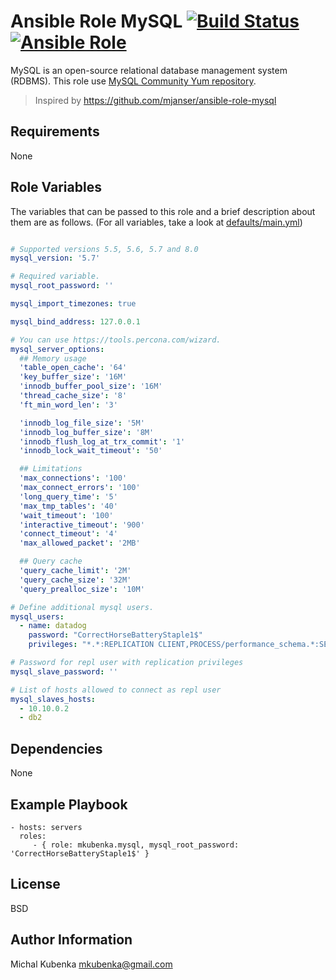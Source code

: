 # Ansible Role MySQL [![Build Status](https://travis-ci.org/mkubenka/ansible-role-mysql.svg?branch=master)](https://travis-ci.org/mkubenka/ansible-role-mysql) [![Ansible Role](https://img.shields.io/ansible/role/11572.svg?maxAge=2592000)](https://galaxy.ansible.com/mkubenka/mysql/)

MySQL is an open-source relational database management system (RDBMS). This role use [MySQL Community Yum repository](https://dev.mysql.com/downloads/repo/yum/).

> Inspired by https://github.com/mjanser/ansible-role-mysql

## Requirements

None

## Role Variables

The variables that can be passed to this role and a brief description about
them are as follows. (For all variables, take a look at [defaults/main.yml](defaults/main.yml))

```yaml

# Supported versions 5.5, 5.6, 5.7 and 8.0
mysql_version: '5.7'

# Required variable.
mysql_root_password: ''

mysql_import_timezones: true

mysql_bind_address: 127.0.0.1

# You can use https://tools.percona.com/wizard.
mysql_server_options:
  ## Memory usage
  'table_open_cache': '64'
  'key_buffer_size': '16M'
  'innodb_buffer_pool_size': '16M'
  'thread_cache_size': '8'
  'ft_min_word_len': '3'

  'innodb_log_file_size': '5M'
  'innodb_log_buffer_size': '8M'
  'innodb_flush_log_at_trx_commit': '1'
  'innodb_lock_wait_timeout': '50'

  ## Limitations
  'max_connections': '100'
  'max_connect_errors': '100'
  'long_query_time': '5'
  'max_tmp_tables': '40'
  'wait_timeout': '100'
  'interactive_timeout': '900'
  'connect_timeout': '4'
  'max_allowed_packet': '2MB'

  ## Query cache
  'query_cache_limit': '2M'
  'query_cache_size': '32M'
  'query_prealloc_size': '10M'

# Define additional mysql users.
mysql_users:
  - name: datadog
    password: "CorrectHorseBatteryStaple1$"
    privileges: "*.*:REPLICATION CLIENT,PROCESS/performance_schema.*:SELECT"

# Password for repl user with replication privileges
mysql_slave_password: ''

# List of hosts allowed to connect as repl user
mysql_slaves_hosts: 
  - 10.10.0.2
  - db2

```

## Dependencies

None

## Example Playbook

    - hosts: servers
      roles:
         - { role: mkubenka.mysql, mysql_root_password: 'CorrectHorseBatteryStaple1$' }

## License

BSD

## Author Information

Michal Kubenka <mkubenka@gmail.com>
